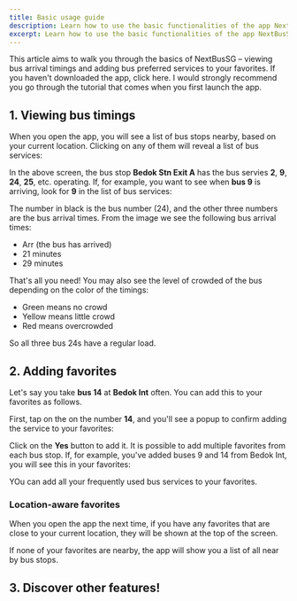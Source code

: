 ```yaml
---
title: Basic usage guide
description: Learn how to use the basic functionalities of the app NextBusSG
excerpt: Learn how to use the basic functionalities of the app NextBusSG
---
```


This article aims to walk you through the basics of NextBusSG – viewing bus arrival timings and adding bus preferred services to your favorites. If you haven't downloaded the app, click <nuxt-link to="/#download">here</nuxt-link>. I would strongly recommend you go through the tutorial that comes when you first launch the app.

## 1. Viewing bus timings

When you open the app, you will see a list of bus stops nearby, based on your current location. Clicking on any of them will reveal a list of bus services:

<ImgComp src="basic/bus-timings-demo.png" :fullwidth="true" />

In the above screen, the bus stop **Bedok Stn Exit A** has the bus servies **2**, **9**, **24**, **25**, etc. operating. If, for example, you want to see when **bus 9** is arriving, look for **9** in the list of bus services:

<ImgComp src="basic/service-tile.png" />

The number in black is the bus number (24), and the other three numbers are the bus arrival times. From the image we see the following bus arrival times:

- <Clr color="green">Arr</Clr> (the bus has arrived)
- <Clr color="orange">21 m</Clr>inutes
- <Clr color="red">29 m</Clr>inutes

That's all you need! You may also see the level of crowded of the bus depending on the color of the timings:

- <Clr color="green">Green</Clr> means no crowd
- <Clr color="orange">Yellow</Clr> means little crowd
- <Clr color="red">Red</Clr> means overcrowded

So all three bus 24s have a regular load.

## 2. Adding favorites

Let's say you take **bus 14** at **Bedok Int** often. You can add this to your favorites as follows.

First, tap on the on the number **14**, and you'll see a popup to confirm adding the service to your favorites:

<ImgComp src="basic/favorites-prompt.png" />

Click on the <Clr color="accent">**Yes**</Clr> button to add it. It is possible to add multiple favorites from each bus stop. If, for example, you've added buses 9 and 14 from Bedok Int, you will see this in your favorites:

<ImgComp src="basic/favorites.png" />

YOu can add all your frequently used bus services to your favorites.


### Location-aware favorites

When you open the app the next time, if you have any favorites that are close to your current location, they will be shown at the top of the screen.

If none of your favorites are nearby, the app will show you a list of all near by bus stops.

## 3. Discover other features!

